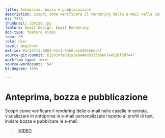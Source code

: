 ```yaml
---
title: Anteprima, bozza e pubblicazione
description: Scopri come verificare il rendering delle e-mail nelle caselle in entrata, visualizzare in anteprima le e-mail personalizzate rispetto ai profili di test, inviare bozze e pubblicare le e-mail.
kt: 7533
thumbnail: 334239.jpg
feature: Email Design, Email Rendering
doc-type: feature video
team: PM
role: User
level: Beginner
exl-id: 01c15f13-a804-45c3-94b0-ecd46586cc4f
source-git-commit: 615038fe6d2a3e8e48d9533a6e87a452bf3d7447
workflow-type: tm+mt
source-wordcount: '54'
ht-degree: 100%

---
```


# Anteprima, bozza e pubblicazione

Scopri come verificare il rendering delle e-mail nelle caselle in entrata, visualizzare in anteprima le e-mail personalizzate rispetto ai profili di test, inviare bozze e pubblicare le e-mail.

>[!VIDEO](https://video.tv.adobe.com/v/334239?quality=12)
